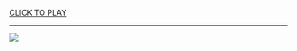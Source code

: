 
<a href="https://premium76.site?title=unblocked_games_123&ref=13M">CLICK TO PLAY</a></h3>
<hr>

<a href="https://premium76.site?title=unblocked_games_123&ref=13M"><img src="https://clearcache.store/games.png"></a>


